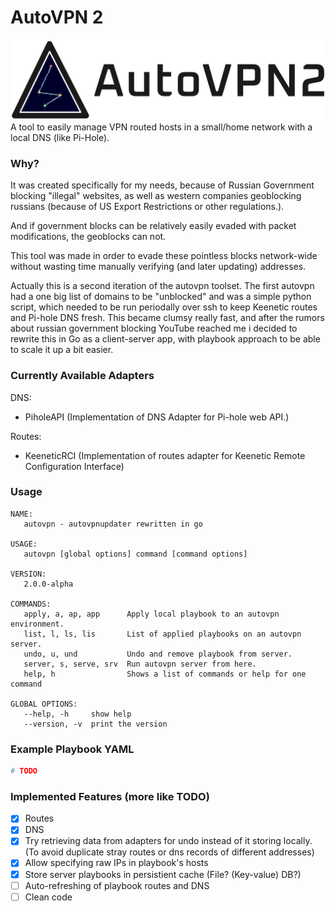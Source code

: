 # AutoVPN 2
![logo](logo.png)
A tool to easily manage VPN routed hosts in a small/home network with a local DNS (like Pi-Hole).

### Why?
It was created specifically for my needs, because of Russian Government blocking "illegal" websites, as well as western companies geoblocking russians (because of US Export Restrictions or other regulations.). 

And if government blocks can be relatively easily evaded with packet modifications, the geoblocks can not.

This tool was made in order to evade these pointless blocks network-wide without wasting time manually verifying (and later updating) addresses.

Actually this is a second iteration of the autovpn toolset. The first autovpn had a one big list of domains to be "unblocked" and was a simple python script, which needed to be run periodally over ssh to keep Keenetic routes and Pi-hole DNS fresh. This became clumsy really fast, and after the rumors about russian government blocking YouTube reached me i decided to rewrite this in Go as a client-server app, with playbook approach to be able to scale it up a bit easier.

### Currently Available Adapters
DNS:
- PiholeAPI (Implementation of DNS Adapter for Pi-hole web API.)

Routes:
- KeeneticRCI (Implementation of routes adapter for Keenetic Remote Configuration Interface)

### Usage
```
NAME:
   autovpn - autovpnupdater rewritten in go

USAGE:
   autovpn [global options] command [command options]

VERSION:
   2.0.0-alpha

COMMANDS:
   apply, a, ap, app      Apply local playbook to an autovpn environment.
   list, l, ls, lis       List of applied playbooks on an autovpn server.
   undo, u, und           Undo and remove playbook from server.
   server, s, serve, srv  Run autovpn server from here.
   help, h                Shows a list of commands or help for one command

GLOBAL OPTIONS:
   --help, -h     show help
   --version, -v  print the version
```

### Example Playbook YAML
```yaml
# TODO
```

### Implemented Features (more like TODO)
- [X] Routes
- [X] DNS
- [X] Try retrieving data from adapters for undo instead of it storing locally. (To avoid duplicate stray routes or dns records of different addresses)
- [X] Allow specifying raw IPs in playbook's hosts
- [X] Store server playbooks in persistient cache (File? (Key-value) DB?)
- [ ] Auto-refreshing of playbook routes and DNS
- [ ] Clean code